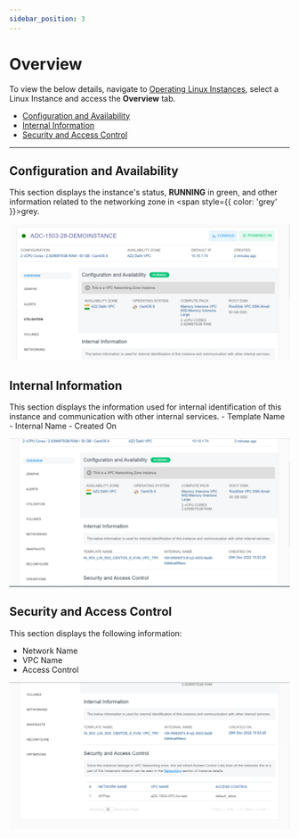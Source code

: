 ```yaml
---
sidebar_position: 3
---
```

# Overview

To view the below details, navigate to [Operating Linux Instances](AboutLinuxInstances.md), select a Linux Instance and access the **Overview** tab.

- [Configuration and Availability](#configuration-and-availability)
- [Internal Information](#internal-information)
- [Security and Access Control](#security-and-access-control)
---
## Configuration and Availability

This section displays the instance's status, **RUNNING** in <span class="green">green</span>, and other information related to the networking zone in <span style={{ color: 'grey' }}>grey</span>.

![Viewing Details of Linux Instances](img/ViewingDetailsofLinuxInstances1.png)

## Internal Information
This section displays the information used for internal identification of this instance and communication with other internal services.
    - Template Name
    - Internal Name
    - Created On

![Viewing Details of Linux Instances](img/ViewingDetailsofLinuxInstances2.png)

## Security and Access Control
This section displays the following information:

- Network Name
- VPC Name
- Access Control

![Viewing Details of Linux Instances](img/ViewingDetailsofLinuxInstances3.png)




